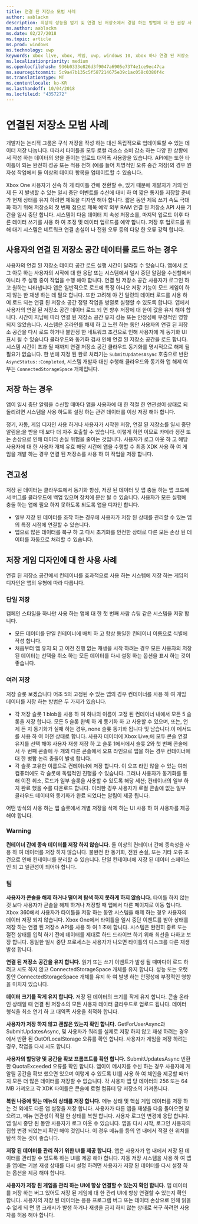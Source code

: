 ```yaml
---
title: 연결 된 저장소 모범 사례
author: aablackm
description: 최상의 성능을 얻기 및 연결 된 저장소에서 경험 하는 방법에 대 한 권장 사항
ms.author: aablackm
ms.date: 02/27/2018
ms.topic: article
ms.prod: windows
ms.technology: uwp
keywords: xbox live, xbox, 게임, uwp, windows 10, xbox 하나 연결 된 저장소
ms.localizationpriority: medium
ms.openlocfilehash: 936b0333e826d3f9047a6905e7374e1ce9ec47ca
ms.sourcegitcommit: 5c9a47b135c5f587214675e39c1ac058c0380f4c
ms.translationtype: MT
ms.contentlocale: ko-KR
ms.lasthandoff: 10/04/2018
ms.locfileid: "4357272"
---
```

# <a name="connected-storage-best-practices"></a>연결된 저장소 모범 사례

개발자는 논리적 그룹은 구식 저장을 작성 하는 대신 독립적으로 업데이트할 수 있는 데이터 저장 나눕니다. 따라서 타이틀을 모두 로컬 리소스 소비 감소 하는 다양 한 상황에서 작성 하는 데이터의 양을 줄이는 업로드 대역폭 사용량을 있습니다. API에는 또한 타이틀이 되는 완전히 성공 또는 적용 전혀 (예를 들어 치명적인 오류 중간 저장)의 경우 원자성 작업에서 둘 이상의 데이터 항목을 업데이트할 수 있습니다.

Xbox One 사용자가 신속 하 게 타이틀 간에 전환할 수, 있기 때문에 개발자가 거의 언제 든 지 발생할 수 있는 일시 중단 이벤트를 수신에 대비 하 여 짧은 통지를 저장할 준비가 현재 상태를 유지 하려면 제목을 디자인 해야 합니다. 짧은 동안 제목 쓰기 속도 극대화 하기 위해 저장소의 첫 번째 점으로 제목 예약 외부 RAM 연결 된 저장소 API 사용 기간을 일시 중단 합니다. 시스템이 다음 데이터 지 속성 저장소를, 마지막 업로드 이후 다른 데이터 쓰기를 사용 하 여 조정 및 데이터 업로드를 예약 합니다. 저장 후 업로드를 위해 대기 시스템은 네트워크 연결 손실이 나 전원 오류 등의 다양 한 오류 강력 합니다.

## <a name="when-to-load-a-users-connected-storage-space-data"></a>사용자의 연결 된 저장소 공간 데이터를 로드 하는 경우

사용자의 연결 된 저장소 데이터 공간 로드 실행 시간이 달라질 수 있습니다. 앱에서 로그 아웃 하는 사용자의 시작에 대 한 응답 또는 시스템에서 일시 중단 알림을 수신할에서 아니라 주 실행 중이 작업을 수행 해야 합니다.
연결 된 저장소 공간 사용자가 로그인 하 고 원하는 나타냅니다 앱은 일반적으로 로드에 특정 아니오 저장 기능이 모드 게임이 하지 않는 한 재생 하는 데 필요 합니다. 또한 고려해 야 긴 일련의 데이터 로드를 사용 하 여 로드 되는 연결 된 저장소 공간 정렬 작업을 병렬로 실행할 수 있도록 합니다.
앱에서 사용자의 연결 된 저장소 공간 데이터 로드 되 면 향후 저장에 대 한이 값을 유지 해야 합니다. 시간이 지남에 따라 연결 된 저장소 공간 유지 성능 또는 안정성에 부정적인 영향 되지 않았습니다. 시스템은 온라인를 해제 하 고 느린 하는 동안 사용자의 연결 된 저장소 공간을 다시 로드 하거나 불안정 한 네트워크 조건으로 인해 사용자에 게 동기화 UI 표시 될 수 있습니다 클라우드와 동기화 검사 인해 연결 된 저장소 공간을 로드 합니다. 시스템 시간이 초과 될 때까지 연결 저장소 공간 클라우드 동기화를 명시적으로 해제 될 필요가 없습니다. 한 번에 지정 된 완료 처리기는 `SubmitUpdatesAsync` 호출으로 반환 `AsyncStatus::Completed`, 시스템 개발자 대신 수행해 클라우드와 동기화 앱 해제 여부는 `ConnectedStorageSpace` 개체입니다.

## <a name="when-to-save"></a>저장 하는 경우

앱이 일시 중단 알림을 수신할 때마다 앱을 사용자에 대 한 적절 한 연관성이 상태로 되돌리려면 시스템을 사용 하도록 설정 하는 관련 데이터를 이상 저장 해야 합니다.

정기, 자동, 게임 디자인 사용 하거나 사용자가 시작한 저장, 연결 된 저장소를 일시 중단 알림을;을 받을 때 보다 더 자주 호출할 수 있습니다. 이렇게 하면 이므로 카메라 정전 또는 손상으로 인해 데이터 손실 위험을 줄이는 것입니다.
사용자가 로그 아웃 하 고 해당 사용자에 대 한 사용자 개체 유효 해당 시간에 앱을 수행할 수 최종 XDK 사용 하 여 게임을 개발 하는 경우 연결 된 저장소를 사용 하 여 작업을 저장 합니다.

## <a name="robustness"></a>견고성

저장 된 데이터는 클라우드에서 동기화 항상, 저장 된 데이터 및 앱 충돌 하는 앱 코드에서 버그를 클라우드에 백업 있으며 장치에 분산 될 수 있습니다. 사용자가 모든 실행에 충돌 하는 앱에 필요 하지 못하도록 되도록 앱을 디자인 합니다.

-   일부 저장 된 데이터를 조작 하는 경우에 사용자가 저장 된 상태를 관리할 수 있는 앱의 특정 시점에 연결할 수 있습니다.
-   앱으로 많은 데이터를 복구 하 고 다시 초기화를 안전한 상태로 다른 모든 손상 된 데이터를 자동으로 처리할 수 있습니다.

## <a name="use-cases-for-save-game-designs"></a>저장 게임 디자인에 대 한 사용 사례

연결 된 저장소 공간에서 컨테이너를 효과적으로 사용 하는 시스템에 저장 하는 게임의 디자인은 앱의 유형에 따라 다릅니다.

### <a name="single-save"></a>단일 저장

캠페인 스타일을 하나만 사용 하는 앱에 대 한 첫 번째 사람 슈팅 같은 시스템을 저장 합니다.

-   모든 데이터를 단일 컨테이너에 배치 하 고 항상 동일한 컨테이너 이름으로 식별에 작성 합니다.
-   처음부터 앱 유지 되 고 이전 진행 없는 재생을 시작 하려는 경우 모든 사용자의 저장 된 데이터는 선택을 취소 하는 모든 데이터를 다시 설정 하는 옵션을 표시 하는 것이 좋습니다.

### <a name="multiple-saves"></a>여러 저장

저장 슬롯 보겠습니다 어조 5의 고정된 수 있는 앱의 경우 컨테이너를 사용 하 여 게임 데이터를 저장 하는 방법은 두 가지가 있습니다.

-   각 저장 슬롯 1 blob을 사용 하 여 하나의 이름이 고정 된 컨테이너 내에서 모든 5 슬롯을 저장 합니다. 모든 5 슬롯 완벽 하 게 동기화 하 고 사용할 수 있으며, 또는, 언제 든 지 동기화가 실패 하는 경우, none 슬롯 동기화 됩니다 및 남습니다.이 메서드를 사용 하 여 이전 상태로 합니다. 사용자 데이터에 Xbox Live;에 모두 콘솔 연결 유지를 선택 해야 사용자 재생 저장 하 고 슬롯 1에서에서 슬롯 2와 첫 번째 콘솔에서 두 번째 콘솔에 두 개의 다른 콘솔에서 오프 라인으로 앱을 하는 경우 컨테이너에 대 한 병합 논리 충돌이 발생 합니다.
-   각 슬롯 고유한 이름으로 컨테이너에 저장 합니다. 이 오프 라인 않을 수 있는 여러 컴퓨터에도 각 슬롯에 독립적인 진행률 수 있습니다. 그러나 사용자가 동기화를 통해 이전 취소, 로드가 일부 슬롯을 사용할 수 있도록 해당 세션; 컨테이너의 일부 하지 완료 했을 수를 다운로드 합니다. 이러한 경우 사용자가 로컬 콘솔에 없는 일부 클라우드 데이터와 동기화가 완료 되었다는 알림이 제공 됩니다.

어떤 방식의 사용 하는 앱 슬롯에서 개별 저장을 삭제 하는 UI 사용 하 여 사용자를 제공 해야 합니다.

### <a name="warning"></a>Warning

**컨테이너 간에 종속 데이터를 저장 하지 않습니다.** 둘 이상의 컨테이너 간에 종속성을 사용 하 여 데이터를 저장 하지 않습니다. 불완전 한 동기화, 전원 손실, 또는 기타 오류 조건으로 인해 컨테이너를 분리할 수 있습니다. 단일 컨테이너에 저장 된 데이터 스페이스인 되 고 일관성이 되어야 합니다.

### <a name="tips"></a>팁

**사용자가 콘솔을 해제 하거나 떨어져 탐색 하지 못하게 하지 않습니다.** 타이틀 하지 않는 것 보다 사용자가 콘솔을 해제 하거나 저장할 때 앱에서 다른 페이지로 이동 합니다. Xbox 360에서 사용자가 타이틀을 저장 하는 동안 시스템을 해제 하는 경우 사용자의 데이터 저장 되지 않습니다. Xbox One에서 타이틀을 일시 중단 이벤트를 받아 상태를 저장 하는 연결 된 저장소 API를 사용 하 여 1 초에 합니다. 시스템은 완전히 종료 또는 절전 상태를 입력 하기 전에 데이터를 제대로 하드 드라이브 하기 위해 최선을 다하고 보장 합니다. 동일한 일시 중단 프로세스는 사용자가 나오면 타이틀의 디스크를 다른 재생 발생 합니다.

**연결 된 저장소 공간을 유지 합니다.** 읽기 또는 쓰기 이벤트가 발생 될 때마다이 로드 하려고 시도 하지 않고 ConnectedStorageSpace 개체를 유지 합니다. 성능 또는 오랫동안 ConnectedStorageSpace 개체를 유지 하 여 발생 하는 안정성에 부정적인 영향을 미치지 있습니다.

**데이터 크기를 작게 유지 합니다.** 저장 된 데이터의 크기를 작게 유지 합니다. 콘솔 온라인 상태일 때 연결 된 저장소의 모든 사용자 데이터 클라우드로 업로드 됩니다. 데이터 형식을 최소 연기 하 고 대역폭 사용을 최적화 합니다.

**사용자가 저장 하지 않고 괜찮은 있는지 확인 합니다.** GetForUserAsync과 SubmitUpdatesAsync, 및 사용자가 쿼리를 실제로 저장 하지 않고 재생 하려는 경우에서 반환 된 OutOfLocalStorage 오류를 확인 합니다. 사용자가 게임을 저장 하려는 경우, 작업을 다시 시도 합니다.

**사용자의 할당량 및 공간을 확보 프롬프트를 확인 합니다.** SubmitUpdatesAsync 반환한 QuotaExceeded 오류를 확인 합니다. 앱이이 메시지를 수신 하는 경우 사용자에 게 알릴 공간을 확보 했으면 있으며 이렇게 수 있도록 UI를 사용 하 여 체인을 제공할 때까지 모든 더 많은 데이터를 저장할 수 없습니다. 각 사용자 앱 당 데이터의 256 또는 64 MB 가져오고 각 XDK 타이틀은 콘솔에 로컬 컴퓨터 당 저장소의 가져옵니다.

**복원 나중에 맞는 메뉴의 상태를 저장 합니다.** 메뉴 상태 및 핵심 게임 데이터를 저장 하는 것 외에도 다른 앱 설정을 저장 합니다. 사용자가 다른 앱을 재생을 다음 돌아오면 찾으려고, 메뉴 연관성이 적절 한 상태를 복원 합니다.
사용자 로그인 변경에 응답 합니다. 앱 일시 중단 된 동안 사용자가 로그 아웃 수 있습니다. 앱을 다시 시작, 로그인 사용자의 집합 변경 되었는지 확인 해야 것입니다. 이 경우 메뉴를 등의 앱 내에서 적절 한 위치를 탐색 하는 것이 좋습니다.

**저장 된 데이터를 관리 하기 위한 UI를 제공 합니다.** 앱은 사용자가 앱 내에서 저장 된 데이터를 관리할 수 있도록 하는 UI를 제공 해야 합니다. 자동 저장 시스템을 사용 하 여 앱을 앱에는 기본 재생 상태를 다시 설정 하려면 사용자가 저장 된 데이터를 다시 설정 하는 옵션을 제공 해야 합니다.

**사용자가 저장 된 게임을 관리 하는 UI에 항상 연결할 수 있는지 확인 합니다.** 앱 데이터를 저장 하는 버그 있어도 저장 된 게임에 대 한 관리 UI에 항상 연결할 수 있는지 확인 합니다. 사용자의 저장 된 데이터는 응용 프로그램 버그 또는 데이터 손상으로 인해 읽을 수 없게 되 면 앱 크래시가 발생 하거나 재생을 금지 하지 않는 상태로 복구 하려면 사용자를 허용 해야 합니다.